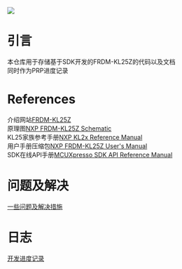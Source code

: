 ![](https://i.imgur.com/PV5n5Dc.png)
# 引言
本仓库用于存储基于SDK开发的FRDM-KL25Z的代码以及文档  
同时作为PRP进度记录

# References
介绍网站[FRDM-KL25Z](https://os.mbed.com/platforms/KL25Z/)   
原理图[NXP FRDM-KL25Z Schematic](http://cache.freescale.com/files/soft_dev_tools/hardware_tools/schematics/FRDM-KL25Z_SCH.pdf)   
KL25家族参考手册[NXP KL2x Reference Manual](http://cache.freescale.com/files/32bit/doc/ref_manual/KL25P80M48SF0RM.pdf)   
用户手册压缩包[NXP FRDM-KL25Z User's Manual](http://cache.freescale.com/files/32bit/doc/user_guide/FRDMKL25ZUM.zip)   
SDK在线API手册[MCUXpresso SDK API Reference Manual](https://mcuxpresso.nxp.com/api_doc/dev/181/index.html)   

# 问题及解决
[一些问题及解决措施](issues.md)

# 日志
[开发进度记录](logging.md)


